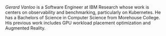 *Gerard Vanloo* is a Software Engineer at IBM Research whose work is centers on observability and benchmarking, particularly on Kubernetes. He has a Bachelors of Science in Computer Science from Morehouse College. His previous work includes GPU workload placement optimization and Augmented Reality.